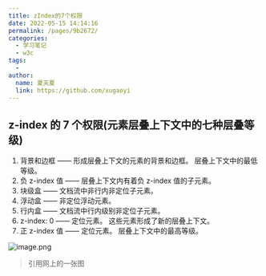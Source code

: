 ```yaml
---
title: zIndex的7个权限
date: 2022-05-15 14:14:16
permalink: /pages/9b2672/
categories:
  - 学习笔记
  - w3c
tags:
  - 
author: 
  name: 夏天夏
  link: https://github.com/xugaoyi
---
```

## z-index 的 7 个权限(元素层叠上下文中的七种层叠等级)

1. 背景和边框 —— 形成层叠上下文的元素的背景和边框。 层叠上下文中的最低等级。
2. 负 z-index 值 —— 层叠上下文内有着负 z-index 值的子元素。
3. 块级盒 —— 文档流中非行内非定位子元素。
4. 浮动盒 —— 非定位浮动元素。
5. 行内盒 —— 文档流中行内级别非定位子元素。
6. z-index: 0 —— 定位元素。 这些元素形成了新的层叠上下文。
7. 正 z-index 值 —— 定位元素。 层叠上下文中的最高等级。


![image.png](https://i.loli.net/2021/11/30/sUM7CV9ifnFHkyx.png)
>引用网上的一张图